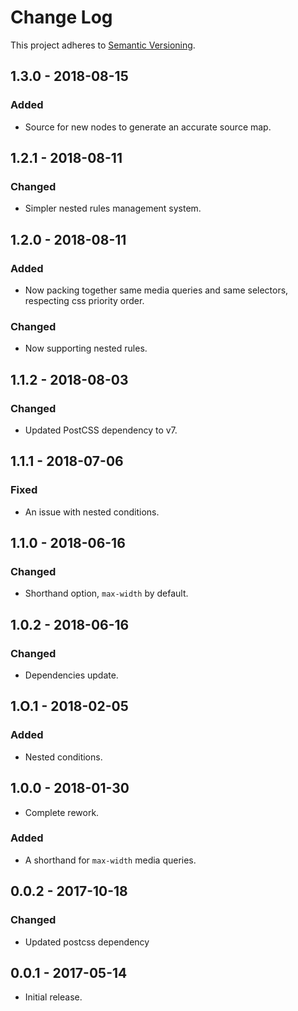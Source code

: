 # Change Log

This project adheres to
[Semantic Versioning](https://semver.org/spec/v2.0.0.html).

## 1.3.0 - 2018-08-15
### Added
- Source for new nodes to generate an accurate source map.

## 1.2.1 - 2018-08-11
### Changed
- Simpler nested rules management system.

## 1.2.0 - 2018-08-11
### Added
- Now packing together same media queries and same selectors, respecting css
priority order.
### Changed
- Now supporting nested rules.

## 1.1.2 - 2018-08-03
### Changed
- Updated PostCSS dependency to v7.

## 1.1.1 - 2018-07-06
### Fixed
- An issue with nested conditions.

## 1.1.0 - 2018-06-16
### Changed
- Shorthand option, `max-width` by default.

## 1.0.2 - 2018-06-16
### Changed
- Dependencies update.

## 1.O.1 - 2018-02-05
### Added
- Nested conditions.

## 1.0.0 - 2018-01-30
- Complete rework.
### Added
- A shorthand for `max-width` media queries.

## 0.0.2 - 2017-10-18
### Changed
- Updated postcss dependency

## 0.0.1 - 2017-05-14
- Initial release.